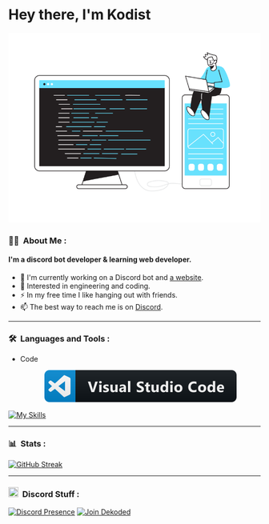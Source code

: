 # Hey there, I'm Kodist

<div align="center">

[![img](bannerThing.svg)](#)

</div>

### 👨‍💻 &nbsp;About Me :
#### I'm a discord bot developer & learning web developer.

- 👋 I'm currently working on a Discord bot and [a website](https://snox-dev.tk).
- 🌱 Interested in engineering and coding.
- ⚡ In my free time I like hanging out with friends.
- 📫 The best way to reach me is on [Discord](https://discord.gg/QwGwf74HWG).

---

### 🛠 &nbsp;Languages and Tools :
- Code

   <p align="center">
      <img src="https://github.com/MikeCodesDotNET/ColoredBadges/blob/master/svg/dev/tools/visualstudio_code.svg" />

<p>  
  
[![My Skills](https://skillicons.dev/icons?i=nodejs,python,html,css&perline=5)](https://skillicons.dev)
  
</p>

---

### 📊 &nbsp;Stats :
[![GitHub Streak](https://github-readme-streak-stats.herokuapp.com?user=iKodist)](https://git.io/streak-stats)

---

### <img src="https://discord.com/assets/3437c10597c1526c3dbd98c737c2bcae.svg" width="20" height="20"/> &nbsp;Discord Stuff :
[![Discord Presence](https://lanyard-profile-readme.vercel.app/api/942380890791764029?theme=light&bg=809ecf&animated=false&hideDiscrim=true&borderRadius=30px&idleMessage=Currently%20watching%20Heartland%20on%20Netflix%20❤️)](https://discord.com/users/942380890791764029)
[![Join Dekoded](https://inv.wtf/widget/dekoded)](https://inv.wtf/dekoded)
